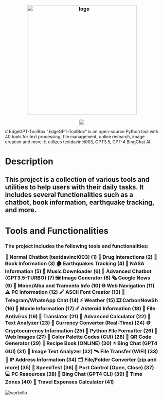 <h3 align="center"><img src="https://i.imgur.com/rDty7xz.png" alt="logo" height="360px"></h3>
<p align="center">
<a href="./LICENSE.md"><img src="https://img.shields.io/badge/license-MIT-blue.svg"></a>
  </p>
# EdgeGPT-ToolBox
"EdgeGPT-ToolBox" is an open-source Python tool with 40 tools for text processing, file management, online research, image creation and more. It utilizes textdavinci003, GPT3.5, GPT-4 BingChat AI.
<h1>Description</h1>
<h2>This project is a collection of various tools and utilities to help users with their daily tasks. It includes several functionalities such as a chatbot, book information, earthquake tracking, and more.</h2>
<h1>Tools and Functionalities</h1>
<h3>The project includes the following tools and functionalities:

💬 Normal Chatbot (textdavinci003) (1)
💊 Drug Interactions (2)
📓 Book Information (3)
🏚️ Earthquakes Tracking (4)
🔭 NASA Information (5)
🎻 Music Downloader (6)
🤖 Advanced Chatbot (GPT3.5-TURBO) (7)
🖼️ Image Generator (8)
🗞️ Google News (9)
🌙 Moon/Alba and Tramonto Info (10)
🌐 Web Navigation (11)
⚠️ PC Information (12)
🖌️ ASCII Font Creator (13)
💌 Telegram/WhatsApp Chat (14)
⚡️ Weather (15)
🎞️ CarbonNowSh (16)
🍿 Movie Information (17)
☄️ Asteroid Information (18)
🦠 File Antivirus (19)
👅 Translator (21)
🧮 Advanced Calculator (22)
📕 Text Analyzer (23)
💱 Currency Converter (Real-Time) (24)
🪙 Cryptocurrency Information (25)
📂 Python File Formatter (26)
💭 Web Images (27)
🌈 Color Palette Codes (GUI) (28)
🔗 QR Code Generator (29)
🍖 Recipe Book (ONLINE) (30)
⭐️ Bing Chat (GPT4 GUI) (31)
🔏 Image Text Analyzer (32)
🛰️ File Transfer (WIFI) (33)
📱 IP Address Information (34)
🗂️ File/Folder Converter (zip and more) (35)
🎈 SpeedTest (36)
🚪 Port Control (Open, Close) (37)
💻 PC Resources (38)
💬 Bing Chat (GPT4 CLI) (39)
🥱 Time Zones (40)
🚙 Travel Expenses Calculator (41)
  </h3>


![workello](https://user-images.githubusercontent.com/100368940/233141567-94a5b58e-b8e2-4019-a6c7-07ec4d9a157b.gif)


